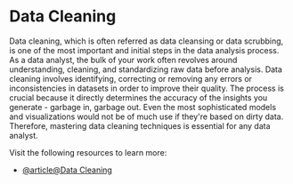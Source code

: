 # Data Cleaning

Data cleaning, which is often referred as data cleansing or data scrubbing, is one of the most important and initial steps in the data analysis process. As a data analyst, the bulk of your work often revolves around understanding, cleaning, and standardizing raw data before analysis. Data cleaning involves identifying, correcting or removing any errors or inconsistencies in datasets in order to improve their quality. The process is crucial because it directly determines the accuracy of the insights you generate - garbage in, garbage out. Even the most sophisticated models and visualizations would not be of much use if they're based on dirty data. Therefore, mastering data cleaning techniques is essential for any data analyst.

Visit the following resources to learn more:

- [@article@Data Cleaning](https://www.tableau.com/learn/articles/what-is-data-cleaning#:~:text=tools%20and%20software-,What%20is%20data%20cleaning%3F,to%20be%20duplicated%20or%20mislabeled.)